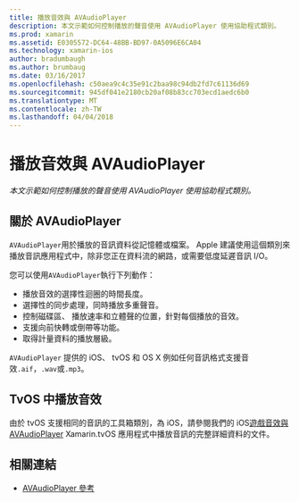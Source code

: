 ```yaml
---
title: 播放音效與 AVAudioPlayer
description: 本文示範如何控制播放的聲音使用 AVAudioPlayer 使用協助程式類別。
ms.prod: xamarin
ms.assetid: E0305572-DC64-48BB-BD97-0A5096E6CA04
ms.technology: xamarin-ios
author: bradumbaugh
ms.author: brumbaug
ms.date: 03/16/2017
ms.openlocfilehash: c50aea9c4c35e91c2baa98c94db2fd7c61136d69
ms.sourcegitcommit: 945df041e2180cb20af08b83cc703ecd1aedc6b0
ms.translationtype: MT
ms.contentlocale: zh-TW
ms.lasthandoff: 04/04/2018
---
```

# <a name="playing-sound-with-avaudioplayer"></a>播放音效與 AVAudioPlayer

_本文示範如何控制播放的聲音使用 AVAudioPlayer 使用協助程式類別。_

## <a name="about-the-avaudioplayer"></a>關於 AVAudioPlayer

`AVAudioPlayer`用於播放的音訊資料從記憶體或檔案。 Apple 建議使用這個類別來播放音訊應用程式中，除非您正在資料流的網路，或需要低度延遲音訊 I/O。

您可以使用`AVAudioPlayer`執行下列動作：

- 播放音效的選擇性迴圈的時間長度。
- 選擇性的同步處理，同時播放多重聲音。
- 控制磁碟區、 播放速率和立體聲的位置，針對每個播放的音效。
- 支援向前快轉或倒帶等功能。
- 取得計量資料的播放層級。

`AVAudioPlayer` 提供的 iOS、 tvOS 和 OS X 例如任何音訊格式支援音效`.aif`，`.wav`或`.mp3`。

## <a name="playing-sounds-in-tvos"></a>TvOS 中播放音效

由於 tvOS 支援相同的音訊的工具箱類別，為 iOS，請參閱我們的 iOS[遊戲音效與 AVAudioPlayer](http://developer.xamarin.com/recipes/ios/media/sound/avaudioplayer/) Xamarin.tvOS 應用程式中播放音訊的完整詳細資料的文件。



## <a name="related-links"></a>相關連結

- [AVAudioPlayer 參考](https://developer.apple.com/library/ios/documentation/AVFoundation/Reference/AVAudioPlayerClassReference/)
